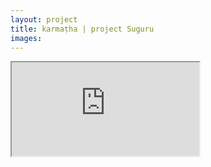 ```yaml
---
layout: project
title: karmaṭha | project Suguru
images: 
---
```


<section class="content-block" id="">
  <div class="multi-lang-block">
    <div lang="en">
      <p>
      </p>
    </div>
    <div lang="nl">
    </div>
    <iframe src="https://spassvogel.github.io/retroban/?theme=karmatha" id="retroban" class="retroban iframe"></iframe>
  </div>
</section>


